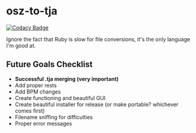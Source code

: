 # osz-to-tja

[![Codacy Badge](https://api.codacy.com/project/badge/Grade/30dcc6b5747b4f7bb3d4bff839f09a98)](https://app.codacy.com/app/hadesnotatsujin/osk-to-tja?utm_source=github.com&utm_medium=referral&utm_content=hadesnotatsujin/osk-to-tja&utm_campaign=Badge_Grade_Dashboard)

Ignore the fact that Ruby is slow for file conversions, it's the only language I'm good at.

## Future Goals Checklist
-   **Successful .tja merging (very important)**
-   Add proper rests
-   Add BPM changes
-   Create functioning and beautiful GUI
-   Create beautiful installer for release (or make portable? whichever comes first)
-   Filename sniffing for difficulties
-   Proper error messages
